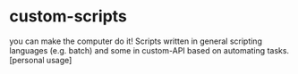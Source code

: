 # custom-scripts
you can make the computer do it!
Scripts written in general scripting languages (e.g. batch) and some in custom-API based on automating tasks. [personal usage]
